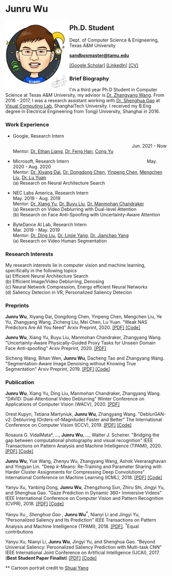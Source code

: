 # Junru Wu

<img src="junru_wu.png" align="left" width="200">

## Ph.D. Student
Dept. of Computer Science & Enigneering, Texas A&M University

**sandboxmaster@tamu.edu**

[[Google Scholar]](https://scholar.google.com/citations?user=5wXwjysAAAAJ&hl=en) [[Linkedln]](https://www.linkedin.com/in/junru-wu/) [[CV]](https://www.dropbox.com/s/5ax9jxaeh0jdodv/Resume.pdf?raw=1)


### Brief Biography

I'm a third year Ph.D Student in Computer Science at Texas A&M University, my advisor is [Dr. Zhangyang Wang](http://www.atlaswang.com/). From 2016 - 2017, I was a research assistant working with [Dr. Shenghua Gao](http://sist.shanghaitech.edu.cn/faculty/gaoshh/) at [Visual Computing Lab](http://sist.shanghaitech.edu.cn/), ShanghaiTech University. I received my B.Eng degree in Electrical Engineering from Tongji University, Shanghai in 2016.

### Work Experience

* Google, Research Intern                                              <div style="text-align: right"> Jun. 2021 - Now  </div>
Mentor: [Dr. Ethan Liang](https://www.linkedin.com/in/yi-liang-919aab36/), [Dr. Feng Han](), [Cong Yu](https://sites.google.com/site/congyu/home)  

* Microsoft, Research Intern                                                                 May. 2020 - Aug. 2020  
Mentor: [Dr. Xiyang Dai](https://sites.google.com/site/xiyangdai/), [Dr. Dongdong Chen](http://www.dongdongchen.bid/), [Yinpeng Chen](https://scholar.google.com/citations?user=V_VpLksAAAAJ&hl=en), [Mengchen Liu](https://scholar.google.com/citations?user=cOPQtYgAAAAJ&hl=en), [Dr. Lu Yuan](https://scholar.google.com/citations?user=k9TsUVsAAAAJ&hl=en)  
(a) Research on Neural Architecture Search

* NEC Labs America, Research Intern                                                May. 2019 - Aug. 2019  
Mentor: [Dr. Xiang Yu](https://sites.google.com/site/xiangyurutgers), [Dr. Buyu Liu](https://sites.google.com/site/buyuliu911/home), [Dr. Manmohan Chandraker](http://www.nec-labs.com/~manu/)  
(a) Research on Video Deblurring with Dual-level Attention  
(b) Research on Face Anti-Spoofing with Uncertainty-Aware Attention

* ByteDance AI Lab, Research Intern                                                        Mar. 2019 - May. 2019  
Mentor: [Dr. Ding Liu](https://scholar.google.com/citations?user=PGtHUI0AAAAJ&hl=en), [Dr. Linjie Yang](https://sites.google.com/site/linjieyang89/), [Dr. Jianchao Yang](https://scholar.google.com/citations?user=HWFvq_wAAAAJ&hl=en)  
(a) Research on Video Human Segmentation

### Research Interests

My research interests lie in computer vision and machine learning, specifically in the following topics  
(a) Efficient Neural Architecture Search  
(b) Efficient Image/Video Deblurring, Denosing  
(c) Neural Network Compression, Energy efficient Neural Networks  
(d) Saliency Detecion in VR, Personalized Saliency Detecion  

### Preprints

**Junru Wu**, Xiyang Dai, Dongdong Chen, Yinpeng Chen, Mengchen Liu, Ye Yu, Zhangyang Wang, Zicheng Liu, Mei Chen, Lu Yuan. "Weak NAS Predictors Are All You Need" Arxiv Preprint, 2020. [[PDF]](https://arxiv.org/pdf/2102.10490.pdf) [[Code]](https://github.com/VITA-Group/WeakNAS)

**Junru Wu**, Xiang Yu, Buyu Liu, Manmohan Chandraker, Zhangyang  Wang. "Uncertainty-Aware Physically-Guided Proxy Tasks for Unseen Domain
Face Anti-spoofing" Arxiv Preprint, 2020. [[PDF]](https://arxiv.org/pdf/2011.14054.pdf)

Sicheng Wang, Bihan Wen, **Junru Wu**, Dacheng Tao and Zhangyang Wang. "Segmentation-Aware Image Denoising without Knowing True Segmentation" Arxiv Preprint, 2019.
[[PDF]](https://arxiv.org/pdf/1905.08965.pdf) [[Code]](https://github.com/TAMU-VITA/USAID)

### Publication

**Junru Wu**, Xiang Yu, Ding Liu, Manmohan Chandraker, Zhangyang  Wang. "DAVID: Dual-Attentional Video Deblurring" Winter Conference on Applications of Computer Vision (WACV), 2020. [[PDF]](https://arxiv.org/pdf/1912.03445.pdf)

Orest Kupyn, Tetiana Martyniuk, **Junru Wu**, Zhangyang Wang. "DeblurGAN-v2: Deblurring (Orders-of-Magnitude) Faster and Better" The International Conference on Computer Vision (ICCV), 2019.
[[PDF]](https://arxiv.org/pdf/1908.03826.pdf) [[Code]](https://github.com/TAMU-VITA/DeblurGANv2)

Rosaura G. VidalMata*, ..., **Junru Wu**, ..., Walter J. Scheirer. "Bridging the gap between computational photography and visual recognition" IEEE Transactions on Pattern Analysis and Machine Intelligence (TPAMI), 2020.
[[PDF]](https://arxiv.org/pdf/1901.09482.pdf) [[Code]](https://github.com/TAMU-VITA/TAMU-PKU-UG2)

**Junru Wu**, Yue Wang, Zhenyu Wu, Zhangyang Wang, Ashok Veeraraghavan and Yingyan Lin. "Deep *k*-Means: Re-Training and Parameter Sharing with Harder Cluster Assignments for Compressing Deep Convolutions" International Conference on Machine Learning (ICML), 2018.
[[PDF]](https://arxiv.org/pdf/1806.09228.pdf) [[Code]](https://github.com/Sandbox3aster/Deep-K-Means)

Yanyu Xu, Yanbing Dong, **Junru Wu**, Zhengzhong Sun, Zhiru Shi, Jingyi Yu, and Shenghua Gao. "Gaze Prediction in Dynamic 360◦ Immersive Videos" IEEE International Conference on Computer Vision and Pattern Recognition (CVPR), 2018. 
[[PDF]](http://openaccess.thecvf.com/content_cvpr_2018/papers/Xu_Gaze_Prediction_in_CVPR_2018_paper.pdf) [[Code]](https://github.com/xuyanyu-shh/VR-EyeTracking)

Yanyu Xu <sup>*</sup>, Shenghua Gao <sup>*</sup>, **Junru Wu<sup>*</sup>**, Nianyi Li and Jingyi Yu, "Personalized Saliency and Its Prediction" IEEE Transactions on Pattern Analysis and Machine Intelligence (TPAMI), 2018. 
[[PDF]](https://ieeexplore.ieee.org/document/8444709/). <sup>*</sup>Equal contributions

Yanyu Xu, Nianyi Li, **Junru Wu**, Jingyi Yu, and Shenghua Gao. “Beyond Universal Saliency: Personalized Saliency Prediction with Multi-task CNN” IEEE International Joint Conference on Artificial Intelligence (IJCAI), 2017. (**Best Student Paper Finalist**)
[[PDF]](https://www.ijcai.org/proceedings/2017/0543.pdf) [[Code]](https://github.com/xuyanyu-shh/Personalized-Saliency)

** Cartoon portrait credit to [Shuai Yang](https://williamyang1991.github.io/)
